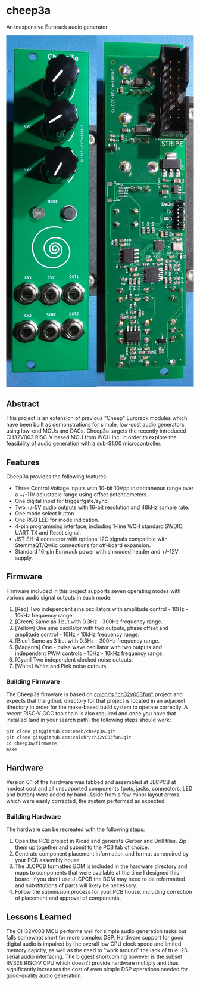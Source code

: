 # cheep3a
An inexpensive Eurorack audio generator

<img src="doc/cheep3a.jpg" width="640" />

## Abstract
This project is an extension of previous "Cheep" Eurorack modules which have been
built as demonstrations for simple, low-cost audio generators using low-end MCUs
and DACs. Cheep3a targets the recently introduced CH32V003 RISC-V based MCU from
WCH Inc. in order to explore the feasibility of audio generation with a sub-$1.00
microcontroller.

## Features
Cheep3a provides the following features:
* Three Control Voltage inputs with 10-bit 10Vpp instantaneous range over a +/-11V
adjustable range using offset potentiometers.
* One digital input for trigger/gate/sync.
* Two +/-5V audio outputs with 16-bit resolution and 48kHz sample rate.
* One mode select button
* One RGB LED for mode indication.
* 4-pin programming interface, including 1-line WCH standard SWDIO, UART TX and
Reset signal.
* JST SH-4 connector with optional I2C signals compatible with StemmaQT/Qwiic
connections for off-board expansion.
* Standard 16-pin Eurorack power with shrouded header and +/-12V supply.

## Firmware
Firmware included in this project supports seven operating modes with various
audio signal outputs in each mode:
1. [Red] Two independent sine oscillators with amplitude control - 10Hz - 10kHz
frequency range.
2. [Green] Same as 1 but with 0.3Hz - 300Hz frequency range.
3. [Yellow] One sine oscillator with two outputs, phase offset and amplitude
control - 10Hz - 10kHz frequency range.
4. [Blue] Same as 3 but with 0.3Hz - 300Hz frequency range.
5. [Magenta] One - pulse wave oscillator with two outputs and independent PWM
controls - 10Hz - 10kHz frequency range.
6. [Cyan] Two independent clocked noise outputs.
7. [White] White and Pink noise outputs.

### Building Firmware
The Cheep3a firmware is based on [cnlohr's "ch32v003fun"](https://github.com/cnlohr/ch32v003fun)
project and expects that the github directory for that project is located in
an adjacent directory in order for the make-based build system to operate
correctly. A recent RISC-V GCC toolchain is also required and once you have
that installed (and in your search path) the following steps should work:

```
git clone git@github.com:emeb/cheep3a.git
git clone git@github.com:cnlohr/ch32v003fun.git
cd cheep3a/firmware
make
```

## Hardware
Version 0.1 of the hardware was fabbed and assembled at JLCPCB at modest cost and
all unsupported components (pots, jacks, connectors, LED and button) were added
by hand. Aside from a few minor layout errors which were easily corrected, the
system performed as expected.

### Building Hardware
The hardware can be recreated with the following steps:
1. Open the PCB project in Kicad and generate Gerber and Drill files. Zip them
up together and submit to the PCB fab of choice.
2. Generate component placement information and format as required by your
PCB assembly house.
3. The JLCPCB formatted BOM is included in the hardware directory and maps to
components that were available at the time I designed this board. If you don't
use JLCPCB the BOM may need to be reformatted and substitutions of parts will
likely be necessary.
4. Follow the submission process for your PCB house, including correction of
placement and approval of components.

## Lessons Learned
The CH32V003 MCU performs well for simple audio generation tasks but falls
somewhat short for more complex DSP. Hardware support for good digital audio is
impaired by the overall low CPU clock speed and limited memory capcity, as well
as the need to "work around" the lack of true I2S serial audio interfacing. The
biggest shortcoming however is the subset RV32E RISC-V CPU which doesn't provide
hardware multiply and thus significantly increases the cost of even simple DSP
operations needed for good-quality audio generation.

